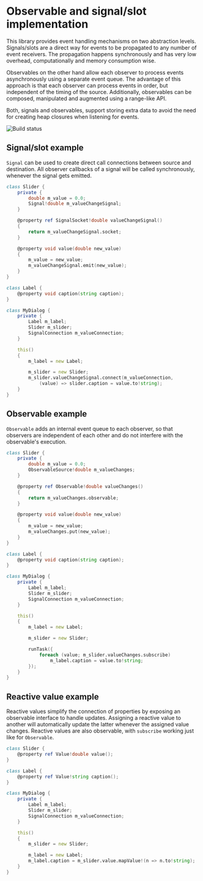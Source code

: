 Observable and signal/slot implementation
=========================================

This library provides event handling mechanisms on two abstraction levels.
Signals/slots are a direct way for events to be propagated to any number of
event receivers. The propagation happens synchronously and has very low
overhead, computationally and memory consumption wise.

Observables on the other hand allow each observer to process events
asynchronously using a separate event queue. The advantage of this approach is
that each observer can process events in order, but independent of the timing
of the source. Additionally, observables can be composed, manipulated and
augmented using a range-like API.

Both, signals and observables, support storing extra data to avoid the need for
creating heap closures when listening for events.

![Build status](https://github.com/s-ludwig/observable/actions/workflows/ci.yml/badge.svg?branch=master)


Signal/slot example
-------------------

`Signal` can be used to create direct call connections between source and
destination. All observer callbacks of a signal will be called synchronously,
whenever the signal gets emitted.

```D
class Slider {
    private {
        double m_value = 0.0;
        Signal!double m_valueChangeSignal;
    }

    @property ref SignalSocket!double valueChangeSignal()
    {
        return m_valueChangeSignal.socket;
    }

    @property void value(double new_value)
    {
        m_value = new_value;
        m_valueChangeSignal.emit(new_value);
    }
}

class Label {
    @property void caption(string caption);
}

class MyDialog {
    private {
        Label m_label;
        Slider m_slider;
        SignalConnection m_valueConnection;
    }

    this()
    {
        m_label = new Label;

        m_slider = new Slider;
        m_slider.valueChangeSignal.connect(m_valueConnection,
            (value) => slider.caption = value.to!string);
    }
}
```


Observable example
------------------

`Observable` adds an internal event queue to each observer, so that observers
are independent of each other and do not interfere with the observable's
execution.

```D
class Slider {
    private {
        double m_value = 0.0;
        ObservableSource!double m_valueChanges;
    }

    @property ref Observable!double valueChanges()
    {
        return m_valueChanges.observable;
    }

    @property void value(double new_value)
    {
        m_value = new_value;
        m_valueChanges.put(new_value);
    }
}

class Label {
    @property void caption(string caption);
}

class MyDialog {
    private {
        Label m_label;
        Slider m_slider;
        SignalConnection m_valueConnection;
    }

    this()
    {
        m_label = new Label;

        m_slider = new Slider;

        runTask({
            foreach (value; m_slider.valueChanges.subscribe)
                m_label.caption = value.to!string;
        });
    }
}
```


Reactive value example
----------------------

Reactive values simplify the connection of properties by exposing an observable
interface to handle updates. Assigning a reactive value to another will
automatically update the latter whenever the assigned value changes. Reactive
values are also observable, with `subscribe` working just like for `Observable`.

```D
class Slider {
    @property ref Value!double value();
}

class Label {
    @property ref Value!string caption();
}

class MyDialog {
    private {
        Label m_label;
        Slider m_slider;
        SignalConnection m_valueConnection;
    }

    this()
    {
        m_slider = new Slider;

        m_label = new Label;
        m_label.caption = m_slider.value.mapValue!(n => n.to!string);
    }
}
```
